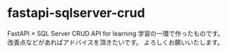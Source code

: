 # fastapi-sqlserver-crud
FastAPI × SQL Server CRUD API for learning
学習の一環で作ったものです。
改善点などがあればアドバイスを頂きたいです。
よろしくお願いいたします。
